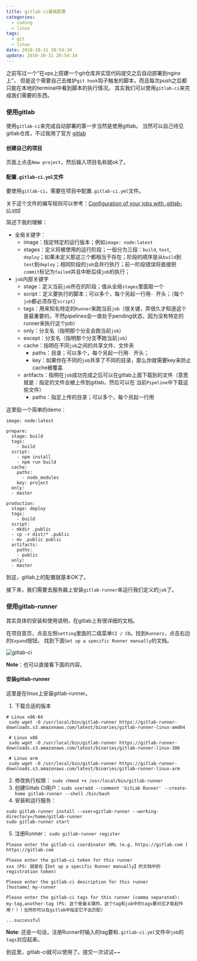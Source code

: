 ```yaml
---
title: gitlab-ci基础配置
categories:
  - coding
  - linux
tags:
  - git
  - linux
date: 2018-10-31 20:54:34
update: 2018-10-31 20:54:34
---
```


之前写过一个“在vps上搭建一个git仓库并实现代码提交之后自动部署到nginx上”，
但是这个需要自己去维护`git hook`钩子触发的脚本，而且每次push之后都只能在本地的terminal中看到脚本的执行情况。
其实我们可以使用`gitlab-ci`来完成我们需要的东西。

### 使用gitlab

使用`gitlab-ci`来完成自动部署的第一步当然是使用gitlab。
当然可以自己待见gitlab仓库，不过我用了官方 [gitlab](https://gitlab.com)

#### 创建自己的项目

页面上点击`New project`，然后输入项目名称就ok了。

#### 配置`.gitlab-ci.yml`文件

要使用`gitlab-ci`，需要在项目中配置`.gitlab-ci.yml`文件。

关于这个文件的编写规则可以参考：[Configuration of your jobs with .gitlab-ci.yml](https://docs.gitlab.com/ee/ci/yaml/README.html)


简述下我的理解：
- 全局关键字：
  - image：指定特定的运行版本；例如`image: node:latest`
  - stages：定义将被使用的运行阶段；一般分为三段：`build`, `test`, `deploy`；如果未定义那这三个都相当于存在；阶段的顺序是从`build`到`test`到`deploy`；相同阶段的`job`会并行执行；前一阶段错误将直接把`commit`标记为`failed`并且中断后续`job`的执行；
- `job`内部关键字
  - stage：定义当前`job`所在的阶段；值从全局`stages`里面取一个
  - script：定义要执行的脚本；可以多个，每个另起一行用`- `开头；（每个`job`都必须存在`script`）
  - tags：用来知名特定的`Runner`来跑当前`job`（很关键，弄很久才知道这个是最重要的，不然pipelines会一直处于pending状态，因为没有特定的runner来执行这个job）
  - only：分支名（指明那个分支会跑当前`job`）
  - except：分支名（指明那个分支**不**跑当前`job`）
  - cache：指明在不同`job`之间的共享文件、文件夹
    - paths：目录；可以多个，每个另起一行用`- `开头；
    - key：如果你在不同的`job`共享了不同的目录，那么你就需要key来防止cache被覆盖
  - artifacts：指明在`job`成功完成之后可以在gitlab上面下载到的文件（意思就是：指定的文件会被上传到gitlab，然后可以在
当前`Pipeline`中下载这些文件）
    - paths：指定上传的目录；可以多个，每个另起一行用


这里贴一个简单的demo：
```
image: node:latest

prepare:
  stage: build
  tags:
    - build
  script:
    - npm install
    - npm run build
  cache:
    paths:
      - node_modules
    key: project
  only:
  - master

production:
  stage: deploy
  tags:
    - build
  script:
  - mkdir .public
  - cp -r dist/* .public
  - mv .public public
  artifacts:
    paths:
    - public
  only:
  - master

```

到这，gitlab上的配置就基本OK了。

接下来，我们需要去服务器上安装`gitlab-runner`来运行我们定义的`job`了。

### 使用gitlab-runner

其实具体的安装和使用说明，在gitlab上有很详细的文档。

在项目首页，点击左侧`setting`里面的二级菜单`CI / CD`。找到`Runners`，点击右边的`Expand`按钮。
找到下面`Set up a specific Runner manually`的文档。

![gitlab-ci](/images/gitlab-ci.jpg)

**Note**：也可以直接看下面的内容。

#### 安装gitlab-runner

这里是在linux上安装gitlab-runner。

1. 下载合适的版本
```
# Linux x86-64
 sudo wget -O /usr/local/bin/gitlab-runner https://gitlab-runner-downloads.s3.amazonaws.com/latest/binaries/gitlab-runner-linux-amd64

 # Linux x86
 sudo wget -O /usr/local/bin/gitlab-runner https://gitlab-runner-downloads.s3.amazonaws.com/latest/binaries/gitlab-runner-linux-386

 # Linux arm
 sudo wget -O /usr/local/bin/gitlab-runner https://gitlab-runner-downloads.s3.amazonaws.com/latest/binaries/gitlab-runner-linux-arm
```
2. 修改执行权限： `sudo chmod +x /usr/local/bin/gitlab-runner`
3. 创建Gitlab CI用户：`sudo useradd --comment 'GitLab Runner' --create-home gitlab-runner --shell /bin/bash`
4. 安装和运行服务：
```
sudo gitlab-runner install --user=gitlab-runner --working-directory=/home/gitlab-runner
sudo gitlab-runner start
```
5. 注册Runner： `sudo gitlab-runner register`
```
Please enter the gitlab-ci coordinator URL (e.g. https://gitlab.com )
https://gitlab.com

Please enter the gitlab-ci token for this runner
xxx (PS: 就是在【Set up a specific Runner manually】的文档中的registration token)

Please enter the gitlab-ci description for this runner
[hostame] my-runner

Please enter the gitlab-ci tags for this runner (comma separated):
my-tag,another-tag (PS: 这个是最关键的，这个tag和job中的tags要对应才能起作用！！！当然你可以在gitlab中指定它不去匹配)

...successful
```

**Note**: 还是一句话，注册Runner时输入的tag要和`.gitlab-ci.yml`文件中`job`的`tags`对应起来。

到这里，gitlab-ci就可以使用了。提交一次试试~~